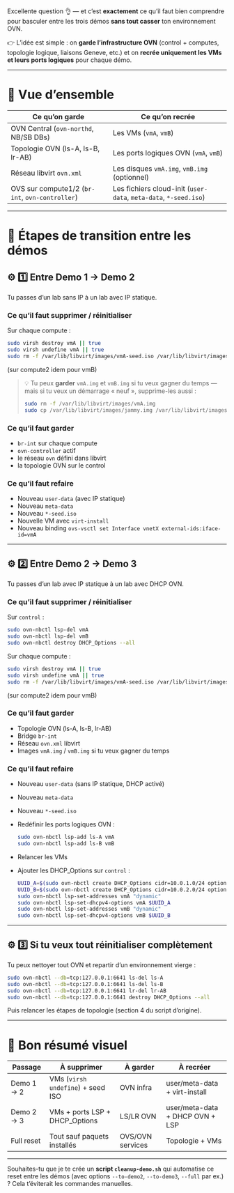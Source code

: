 Excellente question 👌 — et c’est **exactement** ce qu’il faut bien comprendre pour basculer entre les trois démos **sans tout casser** ton environnement OVN.

👉 L’idée est simple :
on **garde l’infrastructure OVN** (control + computes, topologie logique, liaisons Geneve, etc.)
et on **recrée uniquement les VMs et leurs ports logiques** pour chaque démo.

---

# 🧩 Vue d’ensemble

| Ce qu’on garde                                  | Ce qu’on recrée                                                  |
| ----------------------------------------------- | ---------------------------------------------------------------- |
| OVN Central (`ovn-northd`, NB/SB DBs)           | Les VMs (`vmA`, `vmB`)                                           |
| Topologie OVN (ls-A, ls-B, lr-AB)               | Les ports logiques OVN (`vmA`, `vmB`)                            |
| Réseau libvirt `ovn.xml`                        | Les disques `vmA.img`, `vmB.img` (optionnel)                     |
| OVS sur compute1/2 (`br-int`, `ovn-controller`) | Les fichiers cloud-init (`user-data`, `meta-data`, `*-seed.iso`) |

---

# 🧭 Étapes de transition entre les démos

## ⚙️ 1️⃣ Entre **Demo 1 → Demo 2**

Tu passes d’un lab sans IP à un lab avec IP statique.

### Ce qu’il faut **supprimer / réinitialiser**

Sur chaque compute :

```bash
sudo virsh destroy vmA || true
sudo virsh undefine vmA || true
sudo rm -f /var/lib/libvirt/images/vmA-seed.iso /var/lib/libvirt/images/user-data /var/lib/libvirt/images/meta-data
```

(sur compute2 idem pour vmB)

> 💡 Tu peux **garder** `vmA.img` et `vmB.img` si tu veux gagner du temps —
> mais si tu veux un démarrage « neuf », supprime-les aussi :
>
> ```bash
> sudo rm -f /var/lib/libvirt/images/vmA.img
> sudo cp /var/lib/libvirt/images/jammy.img /var/lib/libvirt/images/vmA.img
> ```

### Ce qu’il faut **garder**

* `br-int` sur chaque compute
* `ovn-controller` actif
* le réseau `ovn` défini dans libvirt
* la topologie OVN sur le control

### Ce qu’il faut **refaire**

* Nouveau `user-data` (avec IP statique)
* Nouveau `meta-data`
* Nouveau `*-seed.iso`
* Nouvelle VM avec `virt-install`
* Nouveau binding `ovs-vsctl set Interface vnetX external-ids:iface-id=vmA`

---

## ⚙️ 2️⃣ Entre **Demo 2 → Demo 3**

Tu passes d’un lab avec IP statique à un lab avec DHCP OVN.

### Ce qu’il faut **supprimer / réinitialiser**

Sur `control` :

```bash
sudo ovn-nbctl lsp-del vmA
sudo ovn-nbctl lsp-del vmB
sudo ovn-nbctl destroy DHCP_Options --all
```

Sur chaque compute :

```bash
sudo virsh destroy vmA || true
sudo virsh undefine vmA || true
sudo rm -f /var/lib/libvirt/images/vmA-seed.iso /var/lib/libvirt/images/user-data /var/lib/libvirt/images/meta-data
```

(sur compute2 idem pour vmB)

### Ce qu’il faut **garder**

* Topologie OVN (ls-A, ls-B, lr-AB)
* Bridge `br-int`
* Réseau `ovn.xml` libvirt
* Images `vmA.img` / `vmB.img` si tu veux gagner du temps

### Ce qu’il faut **refaire**

* Nouveau `user-data` (sans IP statique, DHCP activé)
* Nouveau `meta-data`
* Nouveau `*-seed.iso`
* Redéfinir les ports logiques OVN :

  ```bash
  sudo ovn-nbctl lsp-add ls-A vmA
  sudo ovn-nbctl lsp-add ls-B vmB
  ```
* Relancer les VMs
* Ajouter les DHCP_Options sur `control` :

  ```bash
  UUID_A=$(sudo ovn-nbctl create DHCP_Options cidr=10.0.1.0/24 options="...")
  UUID_B=$(sudo ovn-nbctl create DHCP_Options cidr=10.0.2.0/24 options="...")
  sudo ovn-nbctl lsp-set-addresses vmA "dynamic"
  sudo ovn-nbctl lsp-set-dhcpv4-options vmA $UUID_A
  sudo ovn-nbctl lsp-set-addresses vmB "dynamic"
  sudo ovn-nbctl lsp-set-dhcpv4-options vmB $UUID_B
  ```

---

## ⚙️ 3️⃣ Si tu veux tout réinitialiser complètement

Tu peux nettoyer tout OVN et repartir d’un environnement vierge :

```bash
sudo ovn-nbctl --db=tcp:127.0.0.1:6641 ls-del ls-A
sudo ovn-nbctl --db=tcp:127.0.0.1:6641 ls-del ls-B
sudo ovn-nbctl --db=tcp:127.0.0.1:6641 lr-del lr-AB
sudo ovn-nbctl --db=tcp:127.0.0.1:6641 destroy DHCP_Options --all
```

Puis relancer les étapes de topologie (section 4 du script d’origine).

---

# 🧠 Bon résumé visuel

| Passage    | À supprimer                       | À garder         | À recréer                       |
| ---------- | --------------------------------- | ---------------- | ------------------------------- |
| Demo 1 → 2 | VMs (`virsh undefine`) + seed ISO | OVN infra        | user/meta-data + virt-install   |
| Demo 2 → 3 | VMs + ports LSP + DHCP_Options    | LS/LR OVN        | user/meta-data + DHCP OVN + LSP |
| Full reset | Tout sauf paquets installés       | OVS/OVN services | Topologie + VMs                 |

---

Souhaites-tu que je te crée un **script `cleanup-demo.sh`** qui automatise ce reset entre les démos (avec options `--to-demo2`, `--to-demo3`, `--full` par ex.) ?
Cela t’éviterait les commandes manuelles.
